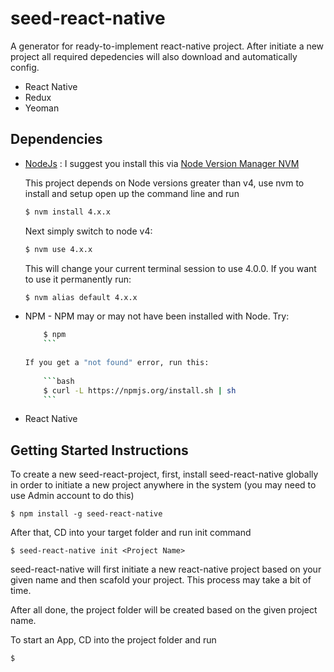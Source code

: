 # seed-react-native
A generator for ready-to-implement react-native project. After initiate a new project all required depedencies will also download and automatically config.
- React Native
- Redux
- Yeoman

## Dependencies

- [NodeJs](http://nodejs.org/) : I suggest you install this via [Node Version Manager NVM](https://github.com/creationix/nvm)

    This project depends on Node versions greater than v4, use nvm to install and setup open up the command line and run
    
    ```bash
    $ nvm install 4.x.x
    ```
    
    Next simply switch to node v4:
    
    ```bash
    $ nvm use 4.x.x
    ```
    
    This will change your current terminal session to use 4.0.0. If you want to use it permanently run:
    
    ```bash
    $ nvm alias default 4.x.x
    ```
  
- NPM - NPM may or may not have been installed with Node. Try:

    ```bash
		$ npm
		```
		
    If you get a "not found" error, run this:
		
		```bash
		$ curl -L https://npmjs.org/install.sh | sh
		```

- React Native

## Getting Started Instructions

To create a new seed-react-project, first, install seed-react-native globally in order to initiate a new project anywhere in the system (you may need to use Admin account to do this)

    $ npm install -g seed-react-native

After that, CD into your target folder and run init command

    $ seed-react-native init <Project Name>

seed-react-native will first initiate a new react-native project based on your given name and then scafold your project. This process may take a bit of time.

After all done, the project folder will be created based on the given project name.

To start an App, CD into the project folder and run

    $ 
